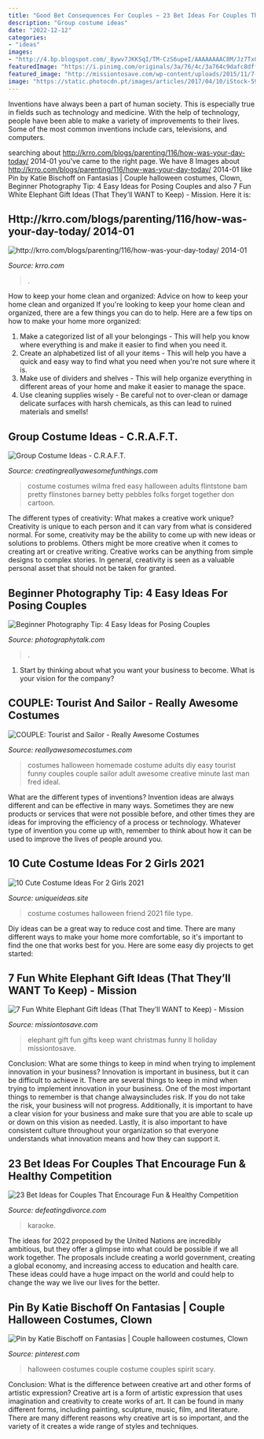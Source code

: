 ```yaml
---
title: "Good Bet Consequences For Couples ~ 23 Bet Ideas For Couples That Encourage Fun &amp; Healthy Competition"
description: "Group costume ideas"
date: "2022-12-12"
categories:
- "ideas"
images:
- "http://4.bp.blogspot.com/_8ywv7JKKSqI/TM-CzS6upeI/AAAAAAAAC8M/Jz7Tx0J2rPI/s640/IMG_4145.JPG"
featuredImage: "https://i.pinimg.com/originals/3a/76/4c/3a764c9dafc8dffbe4d14f7f6c642532.jpg"
featured_image: "http://missiontosave.com/wp-content/uploads/2015/11/7-fun-white-elephant-gift-ideas.jpg"
image: "https://static.photocdn.pt/images/articles/2017/04/10/iStock-590169056.jpg"
---
```



Inventions have always been a part of human society. This is especially true in fields such as technology and medicine. With the help of technology, people have been able to make a variety of improvements to their lives. Some of the most common inventions include cars, televisions, and computers.

	

		
searching about http://krro.com/blogs/parenting/116/how-was-your-day-today/ 2014-01 you've came to the right page. We have 8 Images about http://krro.com/blogs/parenting/116/how-was-your-day-today/ 2014-01 like Pin by Katie Bischoff on Fantasias | Couple halloween costumes, Clown, Beginner Photography Tip: 4 Easy Ideas for Posing Couples and also 7 Fun White Elephant Gift Ideas (That They’ll WANT to Keep) - Mission. Here it is:
		
    
## Http://krro.com/blogs/parenting/116/how-was-your-day-today/ 2014-01

<img loading=lazy src="http://media.mwcradio.com/podblogs/uploads/Jake Owen.jpg" onerror="this.onerror=null;this.src='https://tse1.mm.bing.net/th?id=OIP.iPU5miLDLEXt2rG-MmM18gHaHa&amp;pid=15.1';" alt="http://krro.com/blogs/parenting/116/how-was-your-day-today/ 2014-01">

_Source: krro.com_

>. 

	

How to keep your home clean and organized: Advice on how to keep your home clean and organized
If you're looking to keep your home clean and organized, there are a few things you can do to help. Here are a few tips on how to make your home more organized: 
1. Make a categorized list of all your belongings - This will help you know where everything is and make it easier to find when you need it. 
2. Create an alphabetized list of all your items - This will help you have a quick and easy way to find what you need when you're not sure where it is. 
3. Make use of dividers and shelves - This will help organize everything in different areas of your home and make it easier to manage the space. 
4. Use cleaning supplies wisely - Be careful not to over-clean or damage delicate surfaces with harsh chemicals, as this can lead to ruined materials and smells!

    
## Group Costume Ideas - C.R.A.F.T.

<img loading=lazy src="http://4.bp.blogspot.com/_8ywv7JKKSqI/TM-CzS6upeI/AAAAAAAAC8M/Jz7Tx0J2rPI/s640/IMG_4145.JPG" onerror="this.onerror=null;this.src='https://tse1.mm.bing.net/th?id=OIP.jlbv1vfr07gG_0sCJj3lNQAAAA&amp;pid=15.1';" alt="Group Costume Ideas - C.R.A.F.T.">

_Source: creatingreallyawesomefunthings.com_

>costume costumes wilma fred easy halloween adults flintstone bam pretty flinstones barney betty pebbles folks forget together don cartoon. 

	

The different types of creativity: What makes a creative work unique?
Creativity is unique to each person and it can vary from what is considered normal. For some, creativity may be the ability to come up with new ideas or solutions to problems. Others might be more creative when it comes to creating art or creative writing. Creative works can be anything from simple designs to complex stories. In general, creativity is seen as a valuable personal asset that should not be taken for granted.

    
## Beginner Photography Tip: 4 Easy Ideas For Posing Couples

<img loading=lazy src="https://static.photocdn.pt/images/articles/2017/04/10/iStock-590169056.jpg" onerror="this.onerror=null;this.src='https://tse1.mm.bing.net/th?id=OIP.PHrA2IGsL0Ekn6nEll0FVAHaE8&amp;pid=15.1';" alt="Beginner Photography Tip: 4 Easy Ideas for Posing Couples">

_Source: photographytalk.com_

>. 

	

1) Start by thinking about what you want your business to become. What is your vision for the company?

    
## COUPLE: Tourist And Sailor - Really Awesome Costumes

<img loading=lazy src="https://www.reallyawesomecostumes.com/wp-content/uploads/2013/04/tourist1.jpg" onerror="this.onerror=null;this.src='https://tse4.mm.bing.net/th?id=OIP.fi_J2wpMu5sBUyOjyFh-LQHaLN&amp;pid=15.1';" alt="COUPLE: Tourist and Sailor - Really Awesome Costumes">

_Source: reallyawesomecostumes.com_

>costumes halloween homemade costume adults diy easy tourist funny couples couple sailor adult awesome creative minute last man fred ideal. 

	

What are the different types of inventions?
Invention ideas are always different and can be effective in many ways. Sometimes they are new products or services that were not possible before, and other times they are ideas for improving the efficiency of a process or technology. Whatever type of invention you come up with, remember to think about how it can be used to improve the lives of people around you.

    
## 10 Cute Costume Ideas For 2 Girls 2021

<img loading=lazy src="https://www.uniqueideas.site/wp-content/uploads/bet-friend-halloween-costumes-halloween-pinterest-friend-2.jpg" onerror="this.onerror=null;this.src='https://tse3.mm.bing.net/th?id=OIP.XaH8eR1E1xAvPOHdFYLRiwHaJ4&amp;pid=15.1';" alt="10 Cute Costume Ideas For 2 Girls 2021">

_Source: uniqueideas.site_

>costume costumes halloween friend 2021 file type. 

	

Diy ideas can be a great way to reduce cost and time. There are many different ways to make your home more comfortable, so it's important to find the one that works best for you. Here are some easy diy projects to get started: 

    
## 7 Fun White Elephant Gift Ideas (That They’ll WANT To Keep) - Mission

<img loading=lazy src="http://missiontosave.com/wp-content/uploads/2015/11/7-fun-white-elephant-gift-ideas.jpg" onerror="this.onerror=null;this.src='https://tse2.mm.bing.net/th?id=OIP.LC0AB_HpTxy0lVHPjgxCmQHaLH&amp;pid=15.1';" alt="7 Fun White Elephant Gift Ideas (That They’ll WANT to Keep) - Mission">

_Source: missiontosave.com_

>elephant gift fun gifts keep want christmas funny ll holiday missiontosave. 

	

Conclusion: What are some things to keep in mind when trying to implement innovation in your business?
Innovation is important in business, but it can be difficult to achieve it. There are several things to keep in mind when trying to implement innovation in your business. One of the most important things to remember is that change alwaysincludes risk. If you do not take the risk, your business will not progress. Additionally, it is important to have a clear vision for your business and make sure that you are able to scale up or down on this vision as needed. Lastly, it is also important to have consistent culture throughout your organization so that everyone understands what innovation means and how they can support it.

    
## 23 Bet Ideas For Couples That Encourage Fun &amp; Healthy Competition

<img loading=lazy src="https://defeatingdivorce.com/wp-content/uploads/2020/03/Sing-Karaoke-Bet-Idea.jpg" onerror="this.onerror=null;this.src='https://tse1.mm.bing.net/th?id=OIP.zvUQq7uA-LFzaZvbyPv7nQHaEn&amp;pid=15.1';" alt="23 Bet Ideas for Couples That Encourage Fun &amp; Healthy Competition">

_Source: defeatingdivorce.com_

>karaoke. 

	

The ideas for 2022 proposed by the United Nations are incredibly ambitious, but they offer a glimpse into what could be possible if we all work together. The proposals include creating a world government, creating a global economy, and increasing access to education and health care. These ideas could have a huge impact on the world and could help to change the way we live our lives for the better.

    
## Pin By Katie Bischoff On Fantasias | Couple Halloween Costumes, Clown

<img loading=lazy src="https://i.pinimg.com/originals/3a/76/4c/3a764c9dafc8dffbe4d14f7f6c642532.jpg" onerror="this.onerror=null;this.src='https://tse3.mm.bing.net/th?id=OIP.GYEsXuUhn8fNyT3rNfFaRgHaHU&amp;pid=15.1';" alt="Pin by Katie Bischoff on Fantasias | Couple halloween costumes, Clown">

_Source: pinterest.com_

>halloween costumes couple costume couples spirit scary. 

	

Conclusion: What is the difference between creative art and other forms of artistic expression?
Creative art is a form of artistic expression that uses imagination and creativity to create works of art. It can be found in many different forms, including painting, sculpture, music, film, and literature. There are many different reasons why creative art is so important, and the variety of it creates a wide range of styles and techniques.

